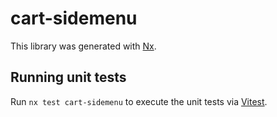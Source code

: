 # cart-sidemenu

This library was generated with [Nx](https://nx.dev).

## Running unit tests

Run `nx test cart-sidemenu` to execute the unit tests via [Vitest](https://vitest.dev/).
